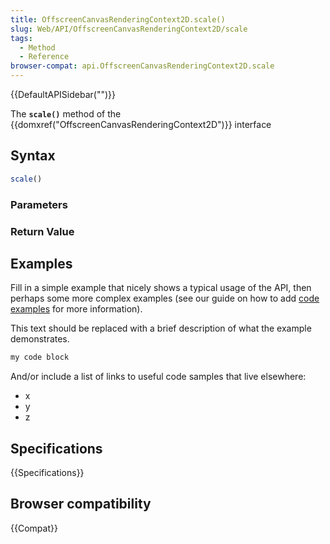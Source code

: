```yaml
---
title: OffscreenCanvasRenderingContext2D.scale()
slug: Web/API/OffscreenCanvasRenderingContext2D/scale
tags:
  - Method
  - Reference
browser-compat: api.OffscreenCanvasRenderingContext2D.scale
---
```

{{DefaultAPISidebar("")}}

The **`scale()`** method of the {{domxref("OffscreenCanvasRenderingContext2D")}} interface 

## Syntax

```js
scale()
```

### Parameters



### Return Value



## Examples

Fill in a simple example that nicely shows a typical usage of the API, then perhaps some more complex examples (see our guide on how to add [code examples](/en-US/docs/MDN/Contribute/Structures/Code_examples) for more information).

This text should be replaced with a brief description of what the example demonstrates.

```js
my code block
```

And/or include a list of links to useful code samples that live elsewhere:

*   x
*   y
*   z

## Specifications

{{Specifications}}

## Browser compatibility

{{Compat}}

